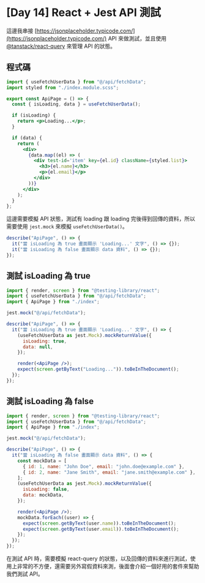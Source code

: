 # [Day 14] React + Jest API 測試

這邊我串接 [https://jsonplaceholder.typicode.com/](https://jsonplaceholder.typicode.com/) API 來做測試，並且使用 [@tanstack/react-query](https://tanstack.com/query/)
來管理 API 的狀態。

## 程式碼

```jsx
import { useFetchUserData } from "@/api/fetchData";
import styled from "./index.module.scss";

export const ApiPage = () => {
  const { isLoading, data } = useFetchUserData();

  if (isLoading) {
    return <p>Loading...</p>;
  }

  if (data) {
    return (
      <div>
        {data.map((el) => (
          <div test-id='item' key={el.id} className={styled.list}>
            <h3>{el.name}</h3>
            <p>{el.email}</p>
          </div>
        ))}
      </div>
    );
  }
};
```

這邊需要模擬 API 狀態，測試有 loading 跟 loading 完後得到回傳的資料，所以需要使用 `jest.mock` 來模擬 `useFetchUserData()`。

```jsx
describe("ApiPage", () => {
  it("當 isLoading 為 true 畫面顯示 'Loading...' 文字", () => {});
  it("當 isLoading 為 false 畫面顯示 data 資料", () => {});
});
```

## 測試 isLoading 為 true

```jsx
import { render, screen } from "@testing-library/react";
import { useFetchUserData } from "@/api/fetchData";
import { ApiPage } from "./index";

jest.mock("@/api/fetchData");

describe("ApiPage", () => {
  it("當 isLoading 為 true 畫面顯示 'Loading...' 文字", () => {
    (useFetchUserData as jest.Mock).mockReturnValue({
      isLoading: true,
      data: null,
    });

    render(<ApiPage />);
    expect(screen.getByText("Loading...")).toBeInTheDocument();
  });
});

```

## 測試 isLoading 為 false

```jsx
import { render, screen } from "@testing-library/react";
import { useFetchUserData } from "@/api/fetchData";
import { ApiPage } from "./index";

jest.mock("@/api/fetchData");

describe("ApiPage", () => {
  it("當 isLoading 為 false 畫面顯示 data 資料", () => {
    const mockData = [
      { id: 1, name: "John Doe", email: "john.doe@example.com" },
      { id: 2, name: "Jane Smith", email: "jane.smith@example.com" },
    ];
    (useFetchUserData as jest.Mock).mockReturnValue({
      isLoading: false,
      data: mockData,
    });

    render(<ApiPage />);
    mockData.forEach((user) => {
      expect(screen.getByText(user.name)).toBeInTheDocument();
      expect(screen.getByText(user.email)).toBeInTheDocument();
    });
  });
});
```

在測試 API 時，需要模擬 react-query 的狀態，以及回傳的資料來進行測試，使用上非常的不方便，還需要另外寫假資料來測，後面會介紹一個好用的套件來幫助我們測試 API。
